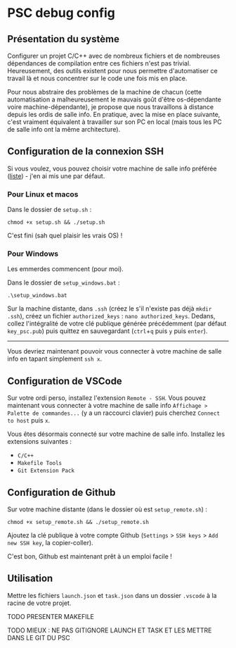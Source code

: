 # PSC debug config

## Présentation du système
Configurer un projet C/C++ avec de nombreux fichiers et de nombreuses dépendances de compilation entre ces fichiers n'est pas trivial. Heureusement, des outils existent pour nous permettre d'automatiser ce travail là et nous concentrer sur le code une fois mis en place. 

Pour nous abstraire des problèmes de la machine de chacun (cette automatisation a malheureusement le mauvais goût d'être os-dépendante voire machine-dépendante), je propose que nous travaillons à distance depuis les ordis de salle info. En pratique, avec la mise en place suivante, c'est vraiment équivalent à travailler sur son PC en local (mais tous les PC de salle info ont la même architecture).

## Configuration de la connexion SSH
Si vous voulez, vous pouvez choisir votre machine de salle info préférée ([liste](https://wikix.polytechnique.org/Ordinateurs_des_salles_info)) - j'en ai mis une par défaut.

### Pour Linux et macos
Dans le dossier de `setup.sh` :
```
chmod +x setup.sh && ./setup.sh
```
C'est fini (sah quel plaisir les vrais OS) !

### Pour Windows
Les emmerdes commencent (pour moi).

Dans le dossier de `setup_windows.bat` :
```
.\setup_windows.bat
```

Sur la machine distante, dans `.ssh` (créez le s'il n'existe pas déjà `mkdir .ssh`), créez un fichier `authorized_keys` : `nano authorized_keys`. Dedans, collez l'intégralité de votre clé publique générée précédemment (par défaut `key_psc.pub`) puis quittez en sauvegardant (`ctrl`+`q` puis `y` puis `enter`).

*** 

Vous devriez maintenant pouvoir vous connecter à votre machine de salle info en tapant simplement `ssh x`.

## Configuration de VSCode
Sur votre ordi perso, installez l'extension `Remote - SSH`. Vous pouvez maintenant vous connecter à votre machine de salle info `Affichage > Palette de commandes...` (y a un raccourci clavier) puis cherchez `Connect to host` puis `x`.

Vous êtes désormais connecté sur votre machine de salle info. Installez les extensions suivantes :
- `C/C++`
- `Makefile Tools`
- `Git Extension Pack`

## Configuration de Github
Sur votre machine distante (dans le dossier où est `setup_remote.sh`) :
```
chmod +x setup_remote.sh && ./setup_remote.sh
```
Ajoutez la clé publique à votre compte Github (`Settings` > `SSH keys` > `Add new SSH key`, la copier-coller).

C'est bon, Github est maintenant prêt à un emploi facile !

## Utilisation
Mettre les fichiers `launch.json` et `task.json` dans un dossier `.vscode` à la racine de votre projet.

TODO PRESENTER MAKEFILE

TODO MIEUX : NE PAS GITIGNORE LAUNCH ET TASK ET LES METTRE DANS LE GIT DU PSC